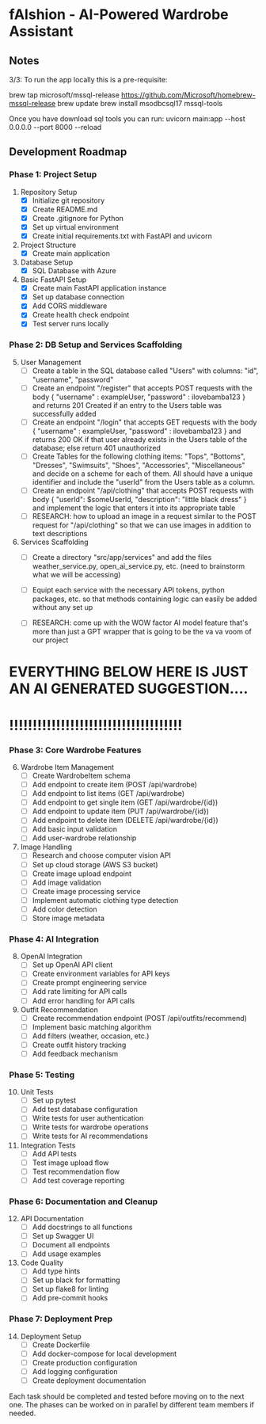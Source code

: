 # fAIshion - AI-Powered Wardrobe Assistant

## Notes
3/3: To run the app locally this is a pre-requisite:

brew tap microsoft/mssql-release https://github.com/Microsoft/homebrew-mssql-release
brew update
brew install msodbcsql17 mssql-tools

Once you have download sql tools you can run:
uvicorn main:app --host 0.0.0.0 --port 8000 --reload

## Development Roadmap

### Phase 1: Project Setup
1. Repository Setup
   - [x] Initialize git repository
   - [x] Create README.md
   - [x] Create .gitignore for Python
   - [x] Set up virtual environment
   - [x] Create initial requirements.txt with FastAPI and uvicorn

2. Project Structure
   - [x] Create main application 

3. Database Setup
   - [x] SQL Database with Azure

4. Basic FastAPI Setup
   - [x] Create main FastAPI application instance
   - [x] Set up database connection
   - [x] Add CORS middleware
   - [x] Create health check endpoint
   - [x] Test server runs locally

### Phase 2: DB Setup and Services Scaffolding
5. User Management
   - [ ] Create a table in the SQL database called "Users" with columns: "id", "username", "password"
   - [ ] Create an endpoint "/register" that accepts POST requests with the body { "username" : exampleUser, "password" : ilovebamba123 } and returns 201 Created if an entry to the Users table was successfully added
   - [ ] Create an endpoint "/login" that accepts GET requests with the body { "username" : exampleUser, "password" : ilovebamba123 } and returns 200 OK if that user already exists in the Users table of the database; else return 401 unauthorized
   - [ ] Create Tables for the following clothing items: "Tops", "Bottoms", "Dresses", "Swimsuits", "Shoes", "Accessories", "Miscellaneous" and decide on a scheme for each of them. All should have a unique identifier and include the "userId" from the Users table as a column. 
   - [ ] Create an endpoint "/api/clothing" that accepts POST requests with body { "userId": $someUserId, "description": "little black dress" } and implement the logic that enters it into its appropriate table
   - [ ] RESEARCH: how to upload an image in a request similar to the POST request for "/api/clothing" so that we can use images in addition to text descriptions

6. Services Scaffolding
   - [ ] Create a directory "src/app/services" and add the files weather_service.py, open_ai_service.py, etc. (need to brainstorm what we will be accessing)
   - [ ] Equipt each service with the necessary API tokens, python packages, etc. so that methods containing logic can easily be added without any set up
   - [ ] RESEARCH: come up with the WOW factor AI model feature that's more than just a GPT wrapper that is going to be the va va voom of our project



# EVERYTHING BELOW HERE IS JUST AN AI GENERATED SUGGESTION....
# !!!!!!!!!!!!!!!!!!!!!!!!!!!!!!!!!!!!!
### Phase 3: Core Wardrobe Features
6. Wardrobe Item Management
   - [ ] Create WardrobeItem schema
   - [ ] Add endpoint to create item (POST /api/wardrobe)
   - [ ] Add endpoint to list items (GET /api/wardrobe)
   - [ ] Add endpoint to get single item (GET /api/wardrobe/{id})
   - [ ] Add endpoint to update item (PUT /api/wardrobe/{id})
   - [ ] Add endpoint to delete item (DELETE /api/wardrobe/{id})
   - [ ] Add basic input validation
   - [ ] Add user-wardrobe relationship

7. Image Handling
   - [ ] Research and choose computer vision API
   - [ ] Set up cloud storage (AWS S3 bucket)
   - [ ] Create image upload endpoint
   - [ ] Add image validation
   - [ ] Create image processing service
   - [ ] Implement automatic clothing type detection
   - [ ] Add color detection
   - [ ] Store image metadata

### Phase 4: AI Integration
8. OpenAI Integration
   - [ ] Set up OpenAI API client
   - [ ] Create environment variables for API keys
   - [ ] Create prompt engineering service
   - [ ] Add rate limiting for API calls
   - [ ] Add error handling for API calls

9. Outfit Recommendation
   - [ ] Create recommendation endpoint (POST /api/outfits/recommend)
   - [ ] Implement basic matching algorithm
   - [ ] Add filters (weather, occasion, etc.)
   - [ ] Create outfit history tracking
   - [ ] Add feedback mechanism

### Phase 5: Testing
10. Unit Tests
    - [ ] Set up pytest
    - [ ] Add test database configuration
    - [ ] Write tests for user authentication
    - [ ] Write tests for wardrobe operations
    - [ ] Write tests for AI recommendations

11. Integration Tests
    - [ ] Add API tests
    - [ ] Test image upload flow
    - [ ] Test recommendation flow
    - [ ] Add test coverage reporting

### Phase 6: Documentation and Cleanup
12. API Documentation
    - [ ] Add docstrings to all functions
    - [ ] Set up Swagger UI
    - [ ] Document all endpoints
    - [ ] Add usage examples

13. Code Quality
    - [ ] Add type hints
    - [ ] Set up black for formatting
    - [ ] Set up flake8 for linting
    - [ ] Add pre-commit hooks

### Phase 7: Deployment Prep
14. Deployment Setup
    - [ ] Create Dockerfile
    - [ ] Add docker-compose for local development
    - [ ] Create production configuration
    - [ ] Add logging configuration
    - [ ] Create deployment documentation

Each task should be completed and tested before moving on to the next one. The phases can be worked on in parallel by different team members if needed.